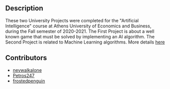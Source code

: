 ## Description
These two University Projects were completed for the "Artificial Intelligence" course at Athens University of Economics and Business, during the Fall semester of 2020-2021. The First Project is about a well known game that must be solved by implementing an AI algorithm. The Second Project is related to Machine Learning algorithms. More details [here](https://github.com/nevwalkalone/Bridge-and-Torch-Problem/blob/main/announcement-report/project-announcement.pdf)


## Contributors
* [nevwalkalone](https://github.com/nevwalkalone)
* [Petros247](https://github.com/Petros247)
* [frostedpenguin](https://github.com/frostedpenguin)
